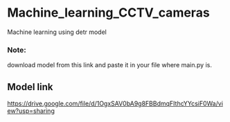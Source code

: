 # Machine_learning_CCTV_cameras
Machine learning using detr model
### Note:
download model from this link and paste it in your file where main.py is.
## Model link
https://drive.google.com/file/d/1OgxSAV0bA9g8FBBdmqFIthcYYcsiF0Wa/view?usp=sharing
